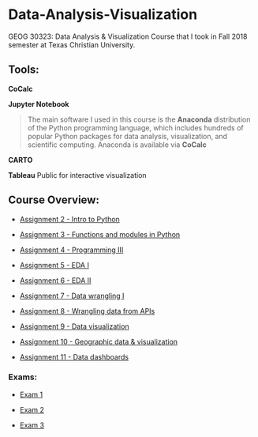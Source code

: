 # Data-Analysis-Visualization
GEOG 30323: Data Analysis &amp; Visualization Course that I took in Fall 2018 semester at Texas Christian University.

## Tools:

**CoCalc**

**Jupyter Notebook**

 >The main software I used in this course is the  **Anaconda** distribution of the Python programming language, which includes hundreds of popular Python packages for data
analysis, visualization, and scientific computing. Anaconda is available via **CoCalc**

**CARTO**

**Tableau** Public for interactive visualization



## Course Overview:


* [Assignment 2 - Intro to Python](https://github.com/JonathanMoreno14/Data-Analysis-Visualization/tree/master/Course-Materials/Lab-Assignments/Lab1)

* [Assignment 3 - Functions and modules in Python](https://github.com/JonathanMoreno14/Data-Analysis-Visualization/tree/master/Course-Materials/Lab-Assignments/Lab2)

* [Assignment 4 - Programming III](https://github.com/JonathanMoreno14/Data-Analysis-Visualization/tree/master/Course-Materials/Lab-Assignments/Lab3)

* [Assignment 5 - EDA I](https://github.com/JonathanMoreno14/Data-Analysis-Visualization/tree/master/Course-Materials/Lab-Assignments/Lab4)

* [Assignment 6 - EDA II](https://github.com/JonathanMoreno14/Data-Analysis-Visualization/tree/master/Course-Materials/Lab-Assignments/Lab5)

* [Assignment 7 - Data wrangling I](https://github.com/JonathanMoreno14/Data-Analysis-Visualization/tree/master/Course-Materials/Lab-Assignments/Lab6)

* [Assignment 8 - Wrangling data from APIs](https://github.com/JonathanMoreno14/Data-Analysis-Visualization/tree/master/Course-Materials/Lab-Assignments/Lab7)

* [Assignment 9 - Data visualization](https://github.com/JonathanMoreno14/Data-Analysis-Visualization/blob/master/Course-Materials/Lab-Assignments/Lab8/README.md)

* [Assignment 10 - Geographic data & visualization](https://github.com/JonathanMoreno14/Data-Analysis-Visualization/tree/master/Course-Materials/Lab-Assignments/Lab9)

* [Assignment 11 - Data dashboards](https://github.com/JonathanMoreno14/Data-Analysis-Visualization/tree/master/Course-Materials/Lab-Assignments/Lab10)


### Exams:

* [Exam 1](https://github.com/JonathanMoreno14/Data-Analysis-Visualization/blob/master/Course-Materials/Exams/exam-1.ipynb)

* [Exam 2](https://github.com/JonathanMoreno14/Data-Analysis-Visualization/blob/master/Course-Materials/Exams/exam-2.ipynb)

* [Exam 3](https://github.com/JonathanMoreno14/Data-Analysis-Visualization/blob/master/Course-Materials/Exams/exam3_Analysis.ipynb)
